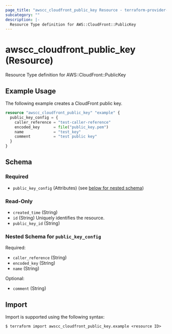 ```yaml
---
page_title: "awscc_cloudfront_public_key Resource - terraform-provider-awscc"
subcategory: ""
description: |-
  Resource Type definition for AWS::CloudFront::PublicKey
---
```


# awscc_cloudfront_public_key (Resource)

Resource Type definition for AWS::CloudFront::PublicKey

## Example Usage

The following example creates a CloudFront public key.

```terraform
resource "awscc_cloudfront_public_key" "example" {
  public_key_config = {
    caller_reference = "test-caller-reference"
    encoded_key      = file("public_key.pem")
    name             = "test_key"
    comment          = "test public key"
  }
}
```

<!-- schema generated by tfplugindocs -->
## Schema

### Required

- `public_key_config` (Attributes) (see [below for nested schema](#nestedatt--public_key_config))

### Read-Only

- `created_time` (String)
- `id` (String) Uniquely identifies the resource.
- `public_key_id` (String)

<a id="nestedatt--public_key_config"></a>
### Nested Schema for `public_key_config`

Required:

- `caller_reference` (String)
- `encoded_key` (String)
- `name` (String)

Optional:

- `comment` (String)

## Import

Import is supported using the following syntax:

```shell
$ terraform import awscc_cloudfront_public_key.example <resource ID>
```